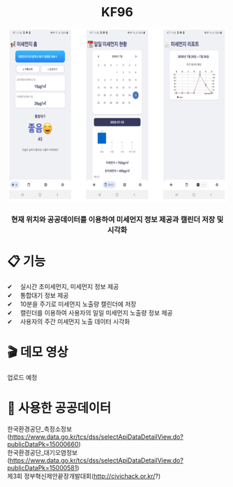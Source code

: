 <h1 align="center">
  KF96
</h1>

<p align="center"> <img src="./readme/Application_Image.PNG" width="700" height="400" /> </p>
<h3 align="center"> 현재 위치와 공공데이터를 이용하여 미세먼지 정보 제공과 캘린더 저장 및 시각화</h3>

# 📋 기능
✔ 　실시간 초미세먼지, 미세먼지 정보 제공    
✔ 　통합대기 정보 제공  
✔ 　10분을 주기로 미세먼지 노출량 캘린더에 저장  
✔ 　캘린더를 이용하여 사용자의 일일 미세먼지 노출량 정보 제공  
✔ 　사용자의 주간 미세먼지 노출 데이터 시각화  

# 🎬 데모 영상
<p>업로드 예정</p>

# 🚀 사용한 공공데이터  
한국환경공단_측정소정보 (https://www.data.go.kr/tcs/dss/selectApiDataDetailView.do?publicDataPk=15000660)  
한국환경공단_대기오염정보 (https://www.data.go.kr/tcs/dss/selectApiDataDetailView.do?publicDataPk=15000581)  
제3회 정부혁신제안끝장개발대회(http://civichack.or.kr/?)
  
